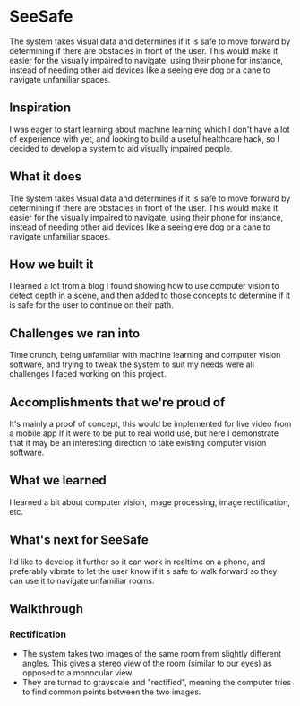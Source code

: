 # SeeSafe
The system takes visual data and determines if it is safe to move forward by determining if there are obstacles in front of the user. This would make it easier for the visually impaired to navigate, using their phone for instance, instead of needing other aid devices like a seeing eye dog or a cane to navigate unfamiliar spaces.

## Inspiration
I was eager to start learning about machine learning which I don't have a lot of experience with yet, and looking to build a useful healthcare hack, so I decided to develop a system to aid visually impaired people.

## What it does
The system takes visual data and determines if it is safe to move forward by determining if there are obstacles in front of the user. This would make it easier for the visually impaired to navigate, using their phone for instance, instead of needing other aid devices like a seeing eye dog or a cane to navigate unfamiliar spaces.

## How we built it
I learned a lot from a blog I found showing how to use computer vision to detect depth in a scene, and then added to those concepts to determine if it is safe for the user to continue on their path.

## Challenges we ran into
Time crunch, being unfamiliar with machine learning and computer vision software, and trying to tweak the system to suit my needs were all challenges I faced working on this project.

## Accomplishments that we're proud of
It's mainly a proof of concept, this would be implemented for live video from a mobile app if it were to be put to real world use, but here I demonstrate that it may be an interesting direction to take existing computer vision software.

## What we learned
I learned a bit about computer vision, image processing, image rectification, etc.

## What's next for SeeSafe
I'd like to develop it further so it can work in realtime on a phone, and preferably vibrate to let the user know if it s safe to walk forward so they can use it to navigate unfamiliar rooms.

## Walkthrough
### Rectification
- The system takes two images of the same room from slightly different angles. This gives a stereo view of the room (similar to our eyes) as opposed to a monocular view.
- They are turned to grayscale and "rectified", meaning the computer tries to find common points between the two images.
